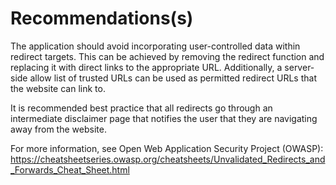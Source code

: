 # Recommendations(s)

The application should avoid incorporating user-controlled data within redirect targets. This can be achieved by removing the redirect function and replacing it with direct links to the appropriate URL. Additionally, a server-side allow list of trusted URLs can be used as permitted redirect URLs that the website can link to.

It is recommended best practice that all redirects go through an intermediate disclaimer page that notifies the user that they are navigating away from the website.

For more information, see Open Web Application Security Project (OWASP):
<https://cheatsheetseries.owasp.org/cheatsheets/Unvalidated_Redirects_and_Forwards_Cheat_Sheet.html>
